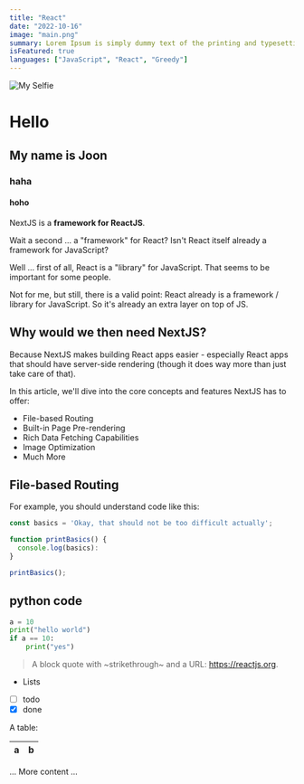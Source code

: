 ```yaml
---
title: "React"
date: "2022-10-16"
image: "main.png"
summary: Lorem Ipsum is simply dummy text of the printing and typesetting industry.
isFeatured: true
languages: ["JavaScript", "React", "Greedy"]
---
```


![My Selfie](next.png)

# Hello

## My name is Joon

### haha

#### hoho

NextJS is a **framework for ReactJS**.

Wait a second ... a "framework" for React? Isn't React itself already a framework for JavaScript?

Well ... first of all, React is a "library" for JavaScript. That seems to be important for some people.

Not for me, but still, there is a valid point: React already is a framework / library for JavaScript. So it's already an extra layer on top of JS.

## Why would we then need NextJS?

Because NextJS makes building React apps easier - especially React apps that should have server-side rendering (though it does way more than just take care of that).

In this article, we'll dive into the core concepts and features NextJS has to offer:

- File-based Routing
- Built-in Page Pre-rendering
- Rich Data Fetching Capabilities
- Image Optimization
- Much More

## File-based Routing

For example, you should understand code like this:

```javascript
const basics = 'Okay, that should not be too difficult actually';

function printBasics() {
  console.log(basics):
}

printBasics();
```

## python code

```python
a = 10
print("hello world")
if a == 10:
    print("yes")
```

> A block quote with ~strikethrough~ and a URL: https://reactjs.org.

- Lists
- [ ] todo
- [x] done

A table:

| a   | b   |
| --- | --- |

... More content ...
